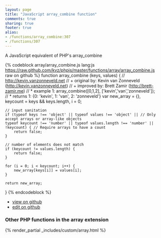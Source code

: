 ```yaml
---
layout: page
title: "JavaScript array_combine function"
comments: true
sharing: true
footer: true
alias:
- /functions/array_combine:307
- /functions/307
---
```

<!-- Generated by Rakefile:build -->
A JavaScript equivalent of PHP's array_combine

{% codeblock array/array_combine.js lang:js https://raw.github.com/kvz/phpjs/master/functions/array/array_combine.js raw on github %}
function array_combine (keys, values) {
    // http://kevin.vanzonneveld.net
    // +   original by: Kevin van Zonneveld (http://kevin.vanzonneveld.net)
    // +   improved by: Brett Zamir (http://brett-zamir.me)
    // *     example 1: array_combine([0,1,2], ['kevin','van','zonneveld']);
    // *     returns 1: {0: 'kevin', 1: 'van', 2: 'zonneveld'}
    var new_array = {},
        keycount = keys && keys.length,
        i = 0;

    // input sanitation
    if (typeof keys !== 'object' || typeof values !== 'object' || // Only accept arrays or array-like objects
    typeof keycount !== 'number' || typeof values.length !== 'number' || !keycount) { // Require arrays to have a count
        return false;
    }

    // number of elements does not match
    if (keycount != values.length) {
        return false;
    }

    for (i = 0; i < keycount; i++) {
        new_array[keys[i]] = values[i];
    }

    return new_array;
}
{% endcodeblock %}

 - [view on github](https://github.com/kvz/phpjs/blob/master/functions/array/array_combine.js)
 - [edit on github](https://github.com/kvz/phpjs/edit/master/functions/array/array_combine.js)

### Other PHP functions in the array extension
{% render_partial _includes/custom/array.html %}
